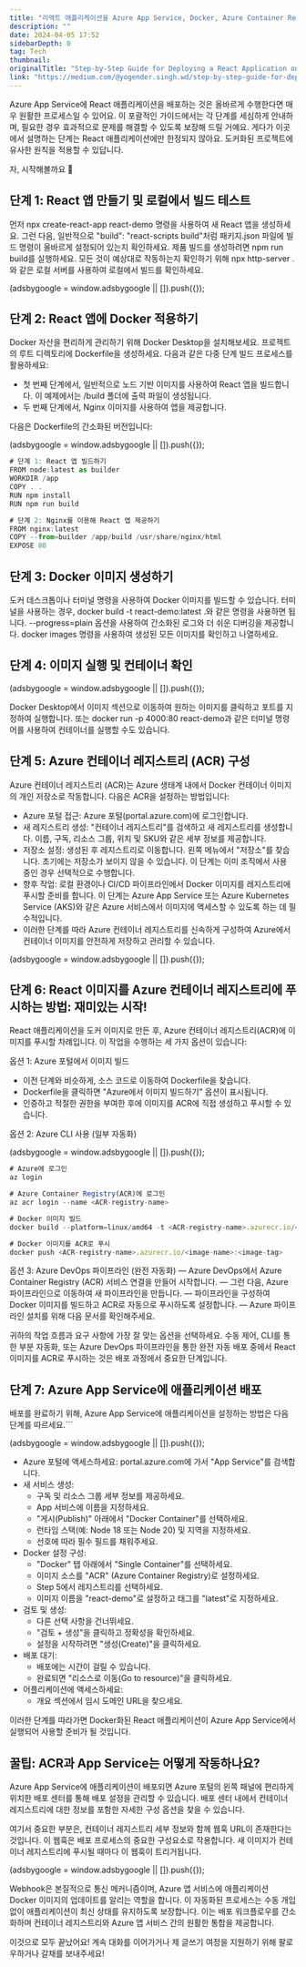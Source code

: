 ```yaml
---
title: "리액트 애플리케이션을 Azure App Service, Docker, Azure Container Registry, Azure DevOps Pipeline에 배포하기"
description: ""
date: 2024-04-05 17:52
sidebarDepth: 0
tag: Tech
thumbnail: 
originalTitle: "Step-by-Step Guide for Deploying a React Application on Azure App Service, Docker, Azure Container Registry , Azure DevOps Pipeline | Part 1"
link: "https://medium.com/@yogender.singh.wd/step-by-step-guide-for-deploying-a-react-application-on-azure-app-service-docker-azure-container-a3ad2f79bdb1"
---
```



Azure App Service에 React 애플리케이션을 배포하는 것은 올바르게 수행한다면 매우 원활한 프로세스일 수 있어요. 이 포괄적인 가이드에서는 각 단계를 세심하게 안내하며, 필요한 경우 효과적으로 문제를 해결할 수 있도록 보장해 드릴 거예요. 게다가 이곳에서 설명하는 단계는 React 애플리케이션에만 한정되지 않아요. 도커화된 프로젝트에 유사한 원칙을 적용할 수 있답니다.

자, 시작해볼까요 🚀

## 단계 1: React 앱 만들기 및 로컬에서 빌드 테스트

먼저 npx create-react-app react-demo 명령을 사용하여 새 React 앱을 생성하세요. 그런 다음, 일반적으로 "build": "react-scripts build"처럼 패키지.json 파일에 빌드 명령이 올바르게 설정되어 있는지 확인하세요. 제품 빌드를 생성하려면 npm run build를 실행하세요. 모든 것이 예상대로 작동하는지 확인하기 위해 npx http-server .와 같은 로컬 서버를 사용하여 로컬에서 빌드를 확인하세요.

<!-- ui-log 수평형 -->
<ins class="adsbygoogle"
  style="display:block"
  data-ad-client="ca-pub-4877378276818686"
  data-ad-slot="9743150776"
  data-ad-format="auto"
  data-full-width-responsive="true"></ins>
<component is="script">
(adsbygoogle = window.adsbygoogle || []).push({});
</component>

## 단계 2: React 앱에 Docker 적용하기

Docker 자산을 편리하게 관리하기 위해 Docker Desktop을 설치해보세요. 프로젝트의 루트 디렉토리에 Dockerfile을 생성하세요. 다음과 같은 다중 단계 빌드 프로세스를 활용하세요:

- 첫 번째 단계에서, 일반적으로 노드 기반 이미지를 사용하여 React 앱을 빌드합니다. 이 예제에서는 /build 폴더에 출력 파일이 생성됩니다.
- 두 번째 단계에서, Nginx 이미지를 사용하여 앱을 제공합니다.

다음은 Dockerfile의 간소화된 버전입니다:

<!-- ui-log 수평형 -->
<ins class="adsbygoogle"
  style="display:block"
  data-ad-client="ca-pub-4877378276818686"
  data-ad-slot="9743150776"
  data-ad-format="auto"
  data-full-width-responsive="true"></ins>
<component is="script">
(adsbygoogle = window.adsbygoogle || []).push({});
</component>

```js
# 단계 1: React 앱 빌드하기
FROM node:latest as builder
WORKDIR /app
COPY . .
RUN npm install
RUN npm run build

# 단계 2: Nginx를 이용해 React 앱 제공하기
FROM nginx:latest
COPY --from=builder /app/build /usr/share/nginx/html
EXPOSE 80
```

## 단계 3: Docker 이미지 생성하기

도커 데스크톱이나 터미널 명령을 사용하여 Docker 이미지를 빌드할 수 있습니다. 터미널을 사용하는 경우, docker build -t react-demo:latest .와 같은 명령을 사용하면 됩니다. --progress=plain 옵션을 사용하여 간소화된 로그와 더 쉬운 디버깅을 제공합니다. docker images 명령을 사용하여 생성된 모든 이미지를 확인하고 나열하세요.

## 단계 4: 이미지 실행 및 컨테이너 확인

<!-- ui-log 수평형 -->
<ins class="adsbygoogle"
  style="display:block"
  data-ad-client="ca-pub-4877378276818686"
  data-ad-slot="9743150776"
  data-ad-format="auto"
  data-full-width-responsive="true"></ins>
<component is="script">
(adsbygoogle = window.adsbygoogle || []).push({});
</component>

Docker Desktop에서 이미지 섹션으로 이동하여 원하는 이미지를 클릭하고 포트를 지정하여 실행합니다. 또는 docker run -p 4000:80 react-demo과 같은 터미널 명령어를 사용하여 컨테이너를 실행할 수도 있습니다.

## 단계 5: Azure 컨테이너 레지스트리 (ACR) 구성

Azure 컨테이너 레지스트리 (ACR)는 Azure 생태계 내에서 Docker 컨테이너 이미지의 개인 저장소로 작동합니다. 다음은 ACR을 설정하는 방법입니다:

- Azure 포털 접근: Azure 포털(portal.azure.com)에 로그인합니다.
- 새 레지스트리 생성: "컨테이너 레지스트리"를 검색하고 새 레지스트리를 생성합니다. 이름, 구독, 리소스 그룹, 위치 및 SKU와 같은 세부 정보를 제공합니다.
- 저장소 설정: 생성된 후 레지스트리로 이동합니다. 왼쪽 메뉴에서 "저장소"를 찾습니다. 초기에는 저장소가 보이지 않을 수 있습니다. 이 단계는 이미 조직에서 사용 중인 경우 선택적으로 수행합니다.
- 향후 작업: 로컬 환경이나 CI/CD 파이프라인에서 Docker 이미지를 레지스트리에 푸시할 준비를 합니다. 이 단계는 Azure App Service 또는 Azure Kubernetes Service (AKS)와 같은 Azure 서비스에서 이미지에 액세스할 수 있도록 하는 데 필수적입니다.
- 이러한 단계를 따라 Azure 컨테이너 레지스트리를 신속하게 구성하여 Azure에서 컨테이너 이미지를 안전하게 저장하고 관리할 수 있습니다.

<!-- ui-log 수평형 -->
<ins class="adsbygoogle"
  style="display:block"
  data-ad-client="ca-pub-4877378276818686"
  data-ad-slot="9743150776"
  data-ad-format="auto"
  data-full-width-responsive="true"></ins>
<component is="script">
(adsbygoogle = window.adsbygoogle || []).push({});
</component>

## 단계 6: React 이미지를 Azure 컨테이너 레지스트리에 푸시하는 방법: 재미있는 시작!

React 애플리케이션을 도커 이미지로 만든 후, Azure 컨테이너 레지스트리(ACR)에 이미지를 푸시할 차례입니다. 이 작업을 수행하는 세 가지 옵션이 있습니다:

옵션 1: Azure 포털에서 이미지 빌드
- 이전 단계와 비슷하게, 소스 코드로 이동하여 Dockerfile을 찾습니다.
- Dockerfile을 클릭하면 "Azure에서 이미지 빌드하기" 옵션이 표시됩니다.
- 인증하고 적절한 권한을 부여한 후에 이미지를 ACR에 직접 생성하고 푸시할 수 있습니다.

옵션 2: Azure CLI 사용 (일부 자동화)

<!-- ui-log 수평형 -->
<ins class="adsbygoogle"
  style="display:block"
  data-ad-client="ca-pub-4877378276818686"
  data-ad-slot="9743150776"
  data-ad-format="auto"
  data-full-width-responsive="true"></ins>
<component is="script">
(adsbygoogle = window.adsbygoogle || []).push({});
</component>

```js
# Azure에 로그인
az login

# Azure Container Registry(ACR)에 로그인
az acr login --name <ACR-registry-name>

# Docker 이미지 빌드
docker build --platform=linux/amd64 -t <ACR-registry-name>.azurecr.io/<image-name>:<image-tag> .

# Docker 이미지를 ACR로 푸시
docker push <ACR-registry-name>.azurecr.io/<image-name>:<image-tag>
```

옵션 3: Azure DevOps 파이프라인 (완전 자동화)
— Azure DevOps에서 Azure Container Registry (ACR) 서비스 연결을 만들어 시작합니다.
— 그런 다음, Azure 파이프라인으로 이동하여 새 파이프라인을 만듭니다.
— 파이프라인을 구성하여 Docker 이미지를 빌드하고 ACR로 자동으로 푸시하도록 설정합니다.
— Azure 파이프라인 설치를 위해 다음 문서를 확인해주세요.

귀하의 작업 흐름과 요구 사항에 가장 잘 맞는 옵션을 선택하세요. 수동 제어, CLI를 통한 부분 자동화, 또는 Azure DevOps 파이프라인을 통한 완전 자동 배포 중에서 React 이미지를 ACR로 푸시하는 것은 배포 과정에서 중요한 단계입니다.

## 단계 7: Azure App Service에 애플리케이션 배포

배포를 완료하기 위해, Azure App Service에 애플리케이션을 설정하는 방법은 다음 단계를 따르세요.```

<!-- ui-log 수평형 -->
<ins class="adsbygoogle"
  style="display:block"
  data-ad-client="ca-pub-4877378276818686"
  data-ad-slot="9743150776"
  data-ad-format="auto"
  data-full-width-responsive="true"></ins>
<component is="script">
(adsbygoogle = window.adsbygoogle || []).push({});
</component>

- Azure 포털에 액세스하세요: portal.azure.com에 가서 "App Service"를 검색합니다.
- 새 서비스 생성:
  - 구독 및 리소스 그룹 세부 정보를 제공하세요.
  - App 서비스에 이름을 지정하세요.
  - "게시(Publish)" 아래에서 "Docker Container"를 선택하세요.
  - 런타임 스택(예: Node 18 또는 Node 20) 및 지역을 지정하세요.
  - 선호에 따라 필수 필드를 채워주세요.
- Docker 설정 구성:
  - "Docker" 탭 아래에서 "Single Container"를 선택하세요.
  - 이미지 소스를 "ACR" (Azure Container Registry)로 설정하세요.
  - Step 5에서 레지스트리를 선택하세요.
  - 이미지 이름을 "react-demo"로 설정하고 태그를 "latest"로 지정하세요.
- 검토 및 생성:
  - 다른 선택 사항을 건너뛰세요.
  - "검토 + 생성"을 클릭하고 정확성을 확인하세요.
  - 설정을 시작하려면 "생성(Create)"을 클릭하세요.
- 배포 대기:
  - 배포에는 시간이 걸릴 수 있습니다.
  - 완료되면 "리소스로 이동(Go to resource)"을 클릭하세요.
- 어플리케이션에 액세스하세요:
  - 개요 섹션에서 임시 도메인 URL을 찾으세요.

이러한 단계를 따라가면 Docker화된 React 애플리케이션이 Azure App Service에서 실행되어 사용할 준비가 될 것입니다.

## 꿀팁: ACR과 App Service는 어떻게 작동하나요?

Azure App Service에 애플리케이션이 배포되면 Azure 포털의 왼쪽 패널에 편리하게 위치한 배포 센터를 통해 배포 설정을 관리할 수 있습니다. 배포 센터 내에서 컨테이너 레지스트리에 대한 정보를 포함한 자세한 구성 옵션을 찾을 수 있습니다.

여기서 중요한 부분은, 컨테이너 레지스트리 세부 정보와 함께 웹훅 URL이 존재한다는 것입니다. 이 웹훅은 배포 프로세스의 중요한 구성요소로 작용합니다. 새 이미지가 컨테이너 레지스트리에 푸시될 때마다 이 웹훅이 트리거됩니다.

<!-- ui-log 수평형 -->
<ins class="adsbygoogle"
  style="display:block"
  data-ad-client="ca-pub-4877378276818686"
  data-ad-slot="9743150776"
  data-ad-format="auto"
  data-full-width-responsive="true"></ins>
<component is="script">
(adsbygoogle = window.adsbygoogle || []).push({});
</component>

Webhook은 본질적으로 통신 메커니즘이며, Azure 앱 서비스에 애플리케이션 Docker 이미지의 업데이트를 알리는 역할을 합니다. 이 자동화된 프로세스는 수동 개입없이 애플리케이션이 최신 상태를 유지하도록 보장합니다. 이는 배포 워크플로우를 간소화하며 컨테이너 레지스트리와 Azure 앱 서비스 간의 원활한 통합을 제공합니다.

이것으로 모두 끝났어요! 계속 대화를 이어가거나 제 글쓰기 여정을 지원하기 위해 팔로우하거나 갈채를 보내주세요!